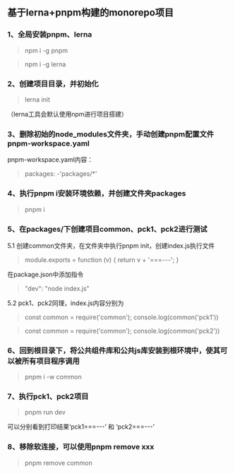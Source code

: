## 基于lerna+pnpm构建的monorepo项目
### 1、全局安装pnpm、lerna
>npm i -g pnpm

>npm i -g lerna
### 2、创建项目目录，并初始化
>lerna init

（lerna工具会默认使用npm进行项目搭建）
### 3、删除初始的node_modules文件夹，手动创建pnpm配置文件pnpm-workspace.yaml
pnpm-workspace.yaml内容：
>packages:
  -'packages/*'
  ### 4、执行pnpm i安装环境依赖，并创建文件夹packages
>pnpm i
### 5、在packages/下创建项目common、pck1、pck2进行测试
5.1 创建common文件夹，在文件夹中执行pnpm init，创建index.js执行文件
>module.exports = function (v) {
  return v + '===---';
}

在package.json中添加指令
>"dev": "node index.js"

5.2 pck1、pck2同理，index.js内容分别为
>const common = require('common');
>console.log(common('pck1'))

>const common = require('common');
>console.log(common('pck2'))
 
 ### 6、回到根目录下，将公共组件库和公共js库安装到根环境中，使其可以被所有项目程序调用
 >pnpm i -w common

### 7、执行pck1、pck2项目
>pnpm run dev

可以分别看到打印结果‘pck1===---’ 和 ‘pck2===---’

### 8、移除软连接，可以使用pnpm remove xxx
>pnpm remove common
